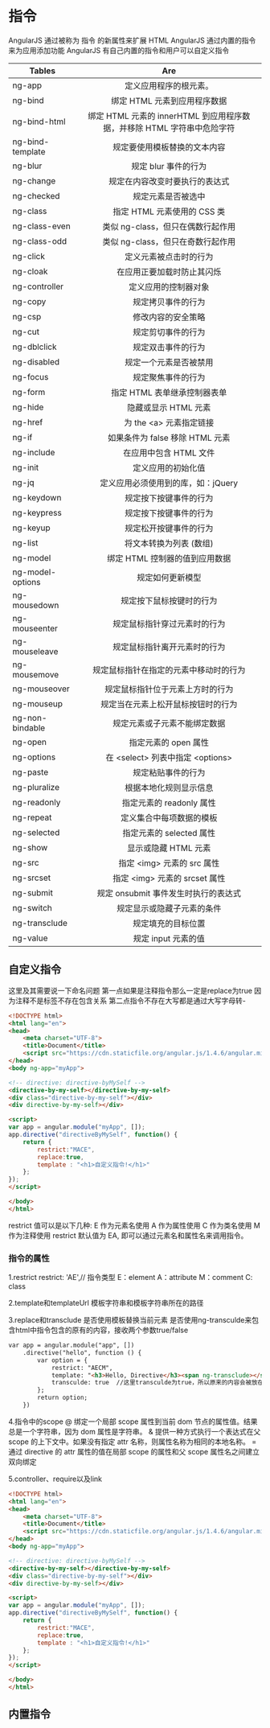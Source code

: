 # 指令
AngularJS 通过被称为 指令 的新属性来扩展 HTML
AngularJS 通过内置的指令来为应用添加功能
AngularJS 有自己内置的指令和用户可以自定义指令

| Tables   |      Are      | 
|----------|:-------------:|
| ng-app   |  定义应用程序的根元素。 | 
| ng-bind  |    绑定 HTML 元素到应用程序数据   | 
| ng-bind-html | 绑定 HTML 元素的 innerHTML 到应用程序数据，并移除 HTML 字符串中危险字符 | 
| ng-bind-template |  规定要使用模板替换的文本内容 |  
| ng-blur |  规定 blur 事件的行为 |  
| ng-change |  规定在内容改变时要执行的表达式 |  
| ng-checked |  规定元素是否被选中 |  
| ng-class |  指定 HTML 元素使用的 CSS 类 |  
| ng-class-even |  类似 ng-class，但只在偶数行起作用 |  
| ng-class-odd |  类似 ng-class，但只在奇数行起作用 |  
| ng-click |  定义元素被点击时的行为 |  
| ng-cloak |  在应用正要加载时防止其闪烁 |  
| ng-controller |  定义应用的控制器对象 |  
| ng-copy |  规定拷贝事件的行为 |  
| ng-csp |  修改内容的安全策略 |  
| ng-cut |  规定剪切事件的行为 |  
| ng-dblclick |  规定双击事件的行为 |  
| ng-disabled |  规定一个元素是否被禁用 |  
| ng-focus |  规定聚焦事件的行为 |  
| ng-form |  指定 HTML 表单继承控制器表单 |  
| ng-hide |  隐藏或显示 HTML 元素 |  
| ng-href |  为 the &lt;a&gt; 元素指定链接 |  
| ng-if |  如果条件为 false 移除 HTML 元素 |  
| ng-include |  在应用中包含 HTML 文件 |  
| ng-init |  定义应用的初始化值 |  
| ng-jq |  定义应用必须使用到的库，如：jQuery |  
| ng-keydown |  规定按下按键事件的行为 |  
| ng-keypress |  规定按下按键事件的行为 |  
| ng-keyup |  规定松开按键事件的行为 |  
| ng-list |  将文本转换为列表 (数组) |  
| ng-model |  绑定 HTML 控制器的值到应用数据 |  
| ng-model-options |  规定如何更新模型 |  
| ng-mousedown |  规定按下鼠标按键时的行为 |  
| ng-mouseenter |  规定鼠标指针穿过元素时的行为 |  
| ng-mouseleave |  规定鼠标指针离开元素时的行为 |  
| ng-mousemove |  规定鼠标指针在指定的元素中移动时的行为 |  
| ng-mouseover |  规定鼠标指针位于元素上方时的行为 |  
| ng-mouseup |  规定当在元素上松开鼠标按钮时的行为 |  
| ng-non-bindable |  规定元素或子元素不能绑定数据 |  
| ng-open |  指定元素的 open 属性 |  
| ng-options |  在 &lt;select&gt; 列表中指定 &lt;options&gt; |  
| ng-paste |  规定粘贴事件的行为 |  
| ng-pluralize |  根据本地化规则显示信息 |  
| ng-readonly |  指定元素的 readonly 属性 |  
| ng-repeat |  定义集合中每项数据的模板 |  
| ng-selected |  指定元素的 selected 属性 |  
| ng-show |  显示或隐藏 HTML 元素 |  
| ng-src |  	指定 &lt;img&gt; 元素的 src 属性 |  
| ng-srcset |  指定 &lt;img&gt; 元素的 srcset 属性 |  
| ng-submit |  规定 onsubmit 事件发生时执行的表达式 |  
| ng-switch |  规定显示或隐藏子元素的条件 |  
| ng-transclude |  规定填充的目标位置 |  
| ng-value |  规定 input 元素的值 |  

## 自定义指令

这里及其需要说一下命名问题
第一点如果是注释指令那么一定是replace为true 因为注释不是标签不存在包含关系
第二点指令不存在大写都是通过大写字母转-

``` html
<!DOCTYPE html>
<html lang="en">
<head>
	<meta charset="UTF-8">
	<title>Document</title>
	<script src="https://cdn.staticfile.org/angular.js/1.4.6/angular.min.js"></script>
</head>
<body ng-app="myApp">

<!-- directive: directive-byMySelf -->
<directive-by-my-self></directive-by-my-self>
<div class="directive-by-my-self"></div>
<div directive-by-my-self></div>

<script>
var app = angular.module("myApp", []);
app.directive("directiveByMySelf", function() {
    return {
    	restrict:"MACE",
    	replace:true,
        template : "<h1>自定义指令!</h1>"
    };
});
</script>

</body>
</html>
```
restrict 值可以是以下几种:
E 作为元素名使用
A 作为属性使用
C 作为类名使用
M 作为注释使用
restrict 默认值为 EA, 即可以通过元素名和属性名来调用指令。
### 指令的属性
1.restrict
restrict: 'AE',// 指令类型  E：element A：attribute M：comment C: class

2.template和templateUrl
模板字符串和模板字符串所在的路径

3.replace和transclude
是否使用模板替换当前元素
是否使用ng-transculde来包含html中指令包含的原有的内容，接收两个参数true/false

``` html
var app = angular.module("app", [])
    .directive("hello", function () {
        var option = {
            restrict: "AECM",
            template: "<h3>Hello, Directive</h3><span ng-transclude></span>",
            transculde: true  //这里transculde为true，所以原来的内容会被放在有ng-transclude属性的标签内
        };
        return option;
    })
```
4.指令中的scope
@ 绑定一个局部 scope 属性到当前 dom 节点的属性值。结果总是一个字符串，因为 dom 属性是字符串。
& 提供一种方式执行一个表达式在父 scope 的上下文中。如果没有指定 attr 名称，则属性名称为相同的本地名称。
= 通过 directive 的 attr 属性的值在局部 scope 的属性和父 scope 属性名之间建立双向绑定

5.controller、require以及link

``` html
<!DOCTYPE html>
<html lang="en">
<head>
	<meta charset="UTF-8">
	<title>Document</title>
	<script src="https://cdn.staticfile.org/angular.js/1.4.6/angular.min.js"></script>
</head>
<body ng-app="myApp">

<!-- directive: directive-byMySelf -->
<directive-by-my-self></directive-by-my-self>
<div class="directive-by-my-self"></div>
<div directive-by-my-self></div>

<script>
var app = angular.module("myApp", []);
app.directive("directiveByMySelf", function() {
    return {
    	restrict:"MACE",
    	replace:true,
        template : "<h1>自定义指令!</h1>"
    };
});
</script>

</body>
</html>
```
## 内置指令
